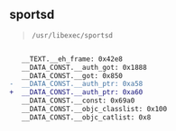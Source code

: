 ## sportsd

> `/usr/libexec/sportsd`

```diff

   __TEXT.__eh_frame: 0x42e8
   __DATA_CONST.__auth_got: 0x1888
   __DATA_CONST.__got: 0x850
-  __DATA_CONST.__auth_ptr: 0xa58
+  __DATA_CONST.__auth_ptr: 0xa60
   __DATA_CONST.__const: 0x69a0
   __DATA_CONST.__objc_classlist: 0x100
   __DATA_CONST.__objc_catlist: 0x8

```
